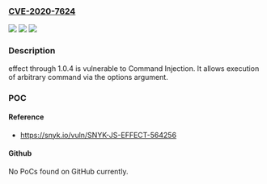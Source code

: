 ### [CVE-2020-7624](https://cve.mitre.org/cgi-bin/cvename.cgi?name=CVE-2020-7624)
![](https://img.shields.io/static/v1?label=Product&message=effect&color=blue)
![](https://img.shields.io/static/v1?label=Version&message=n%2Fa&color=blue)
![](https://img.shields.io/static/v1?label=Vulnerability&message=Command%20Injection&color=brighgreen)

### Description

effect through 1.0.4 is vulnerable to Command Injection. It allows execution of arbitrary command via the options argument.

### POC

#### Reference
- https://snyk.io/vuln/SNYK-JS-EFFECT-564256

#### Github
No PoCs found on GitHub currently.

